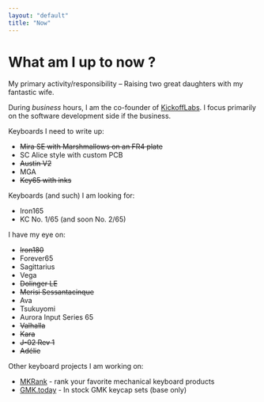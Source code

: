 ```yaml
---
layout: "default"
title: "Now"
---
```


# What am I up to now ?

My primary activity/responsibility – Raising two great daughters with my fantastic wife.

During _business_ hours, I am the co-founder of [KickoffLabs](https://kickofflabs.com). I focus primarily on the software development side if the business.

Keyboards I need to write up:

- ~~Mira SE with Marshmallows on an FR4 plate~~
- SC Alice style with custom PCB
- ~~Austin V2~~
- MGA
- ~~Key65 with inks~~

Keyboards (and such) I am looking for:

- Iron165
- KC No. 1/65 (and soon No. 2/65)

I have my eye on:

- ~~Iron180~~
- Forever65
- Sagittarius
- Vega
- ~~Dolinger LE~~
- ~~Merisi Sessantacinque~~
- Ava
- Tsukuyomi
- Aurora Input Series 65
- ~~Valhalla~~
- ~~Kara~~
- ~~J-02 Rev 1~~
- ~~Adélie~~

Other keyboard projects I am working on:

- [MKRank](https://www.mkrank.com) - rank your favorite mechanical keyboard products
- [GMK.today](https://gmk.today) - In stock GMK keycap sets (base only)
